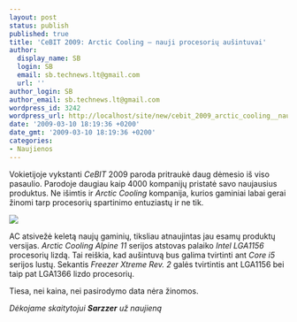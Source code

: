 ```yaml
---
layout: post
status: publish
published: true
title: 'CeBIT 2009: Arctic Cooling – nauji procesorių aušintuvai'
author:
  display_name: SB
  login: SB
  email: sb.technews.lt@gmail.com
  url: ''
author_login: SB
author_email: sb.technews.lt@gmail.com
wordpress_id: 3242
wordpress_url: http://localhost/site/new/cebit_2009_arctic_cooling__nauji_procesoriu_ausintuvai/
date: '2009-03-10 18:19:36 +0200'
date_gmt: '2009-03-10 18:19:36 +0200'
categories:
- Naujienos
---
```

<p>Vokietijoje vykstanti <i>CeBIT</i> 2009 paroda pritraukė daug dėmesio iš viso pasaulio. Parodoje daugiau kaip 4000 kompanijų pristatė savo naujausius produktus. Ne išimtis ir <i>Arctic Cooling</i> kompanija, kurios gaminiai labai gerai žinomi tarp procesorių spartinimo entuziastų ir ne tik.</p>
<p><img src="http://www.part.lt/img/3b474dc93545abd5c39ce30684b79e55556.jpg" /></p>
<p>AC atsivežė keletą naujų gaminių, tiksliau atnaujintas jau esamų produktų versijas. <i>Arctic Cooling Alpine 11</i> serijos atstovas palaiko <i>Intel LGA1156</i> procesorių lizdą. Tai reiškia, kad aušintuvą bus galima tvirtinti ant <i>Core i5</i> serijos lustų. Sekantis <i>Freezer Xtreme Rev. 2</i> galės tvirtintis ant LGA1156 bei taip pat LGA1366 lizdo procesorių. </p>
<p>Tiesa, nei kaina, nei pasirodymo data nėra žinomos.</p>
<p><i>Dėkojame skaitytojui <b>Sarzzer</b> už naujieną</i></p>
